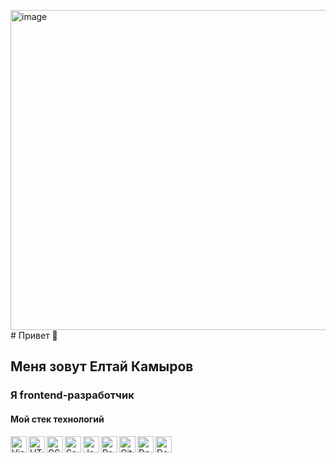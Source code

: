 <img width="512" height="512" alt="image" src="https://github.com/user-attachments/assets/9e943406-c3ff-406f-9fa1-c8f6cabda2ca" /># Привет 👋

## Меня зовут Елтай Камыров

### Я frontend-разработчик

#### Мой стек технологий

<img align='left' alt='Visual Studio Code' width='26px' src='https://img.icons8.com/?size=100&id=0OQR1FYCuA9f&format=png&color=000000'>
<img align='left' alt='HTML5' width='26px' src='https://img.icons8.com/?size=100&id=EAUyKy3IwmqM&format=png&color=000000'>
<img align='left' alt='CSS3' width='26px' src='https://img.icons8.com/?size=100&id=YjeKwnSQIBUq&format=png&color=000000'>
<img align='left' alt='Sass' width='26px' src='https://img.icons8.com/?size=100&id=QBqFNfPPB2Kx&format=png&color=000000'>
<img align='left' alt='JavaScript' width='26px' src='https://img.icons8.com/?size=100&id=PXTY4q2Sq2lG&format=png&color=000000'>
<img align='left' alt='React' width='26px' src='https://img.icons8.com/?size=100&id=NfbyHexzVEDk&format=png&color=000000'>
<img align='left' alt='Git' width='26px' src='https://img.icons8.com/?size=100&id=12599&format=png&color=000000'>
<img align='left' alt='Docker' width='26px' src='https://www.flaticon.com/free-icon/docker_919853?term=docker&page=1&position=1&origin=search&related_id=919853'>
<img align='left' alt='Docker' width='26px' src='https://www.flaticon.com/free-icon/typescript_919832?term=typescript&page=1&position=2&origin=search&related_id=919832'>

